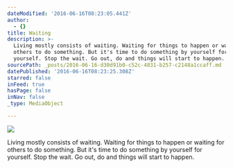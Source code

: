 ```yaml
---
dateModified: '2016-06-16T08:23:05.441Z'
author:
  - {}
title: Waiting
description: >-
  Living mostly consists of waiting. Waiting for things to happen or waiting for
  others to do something. But it's time to do something by yourself for
  yourself. Stop the wait. Go out, do and things will start to happen.
sourcePath: _posts/2016-06-16-d30d91b0-c52c-4831-b257-c2148a1ccaff.md
datePublished: '2016-06-16T08:23:25.308Z'
starred: false
inFeed: true
hasPage: false
inNav: false
_type: MediaObject

---
```

![](https://imgflo.herokuapp.com/graph/vahj1ThiexotieMo/0ac008f2b3bfe62ef6f475c468d4dde6/croprotate.jpg?cropheight=843&cropwidth=1500&degrees=0&input=https%3A%2F%2Fthe-grid-user-content.s3-us-west-2.amazonaws.com%2F96d262d0-fb82-4611-840f-1074171ef781.jpg&x=0&y=0)

Living mostly consists of waiting. Waiting for things to happen or waiting for others to do something. But it's time to do something by yourself for yourself. Stop the wait. Go out, do and things will start to happen.